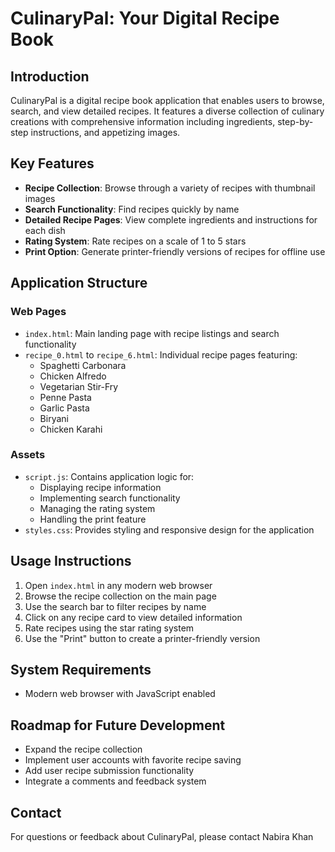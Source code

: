 # CulinaryPal: Your Digital Recipe Book

## Introduction
CulinaryPal is a digital recipe book application that enables users to browse, search, and view detailed recipes. It features a diverse collection of culinary creations with comprehensive information including ingredients, step-by-step instructions, and appetizing images.

## Key Features
- **Recipe Collection**: Browse through a variety of recipes with thumbnail images
- **Search Functionality**: Find recipes quickly by name
- **Detailed Recipe Pages**: View complete ingredients and instructions for each dish
- **Rating System**: Rate recipes on a scale of 1 to 5 stars
- **Print Option**: Generate printer-friendly versions of recipes for offline use

## Application Structure
### Web Pages
- `index.html`: Main landing page with recipe listings and search functionality
- `recipe_0.html` to `recipe_6.html`: Individual recipe pages featuring:
  - Spaghetti Carbonara
  - Chicken Alfredo
  - Vegetarian Stir-Fry
  - Penne Pasta
  - Garlic Pasta
  - Biryani
  - Chicken Karahi

### Assets
- `script.js`: Contains application logic for:
  - Displaying recipe information
  - Implementing search functionality
  - Managing the rating system
  - Handling the print feature
- `styles.css`: Provides styling and responsive design for the application

## Usage Instructions
1. Open `index.html` in any modern web browser
2. Browse the recipe collection on the main page
3. Use the search bar to filter recipes by name
4. Click on any recipe card to view detailed information
5. Rate recipes using the star rating system
6. Use the "Print" button to create a printer-friendly version

## System Requirements
- Modern web browser with JavaScript enabled

## Roadmap for Future Development
- Expand the recipe collection
- Implement user accounts with favorite recipe saving
- Add user recipe submission functionality
- Integrate a comments and feedback system

## Contact
For questions or feedback about CulinaryPal, please contact Nabira Khan
